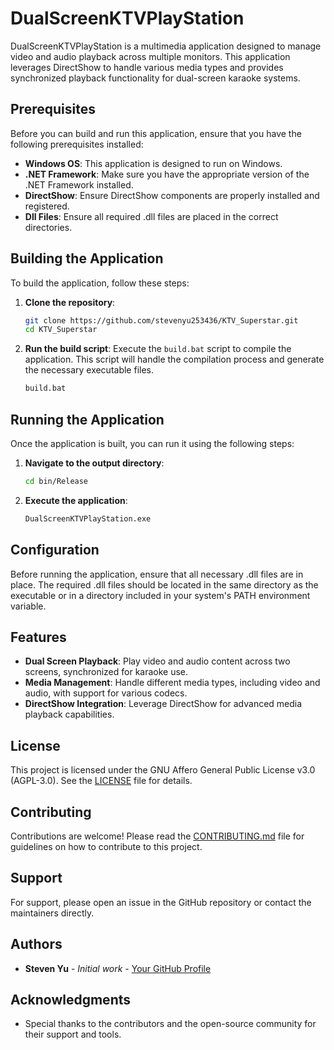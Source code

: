 # DualScreenKTVPlayStation

DualScreenKTVPlayStation is a multimedia application designed to manage video and audio playback across multiple monitors. This application leverages DirectShow to handle various media types and provides synchronized playback functionality for dual-screen karaoke systems.

## Prerequisites

Before you can build and run this application, ensure that you have the following prerequisites installed:

- **Windows OS**: This application is designed to run on Windows.
- **.NET Framework**: Make sure you have the appropriate version of the .NET Framework installed.
- **DirectShow**: Ensure DirectShow components are properly installed and registered.
- **Dll Files**: Ensure all required .dll files are placed in the correct directories.

## Building the Application

To build the application, follow these steps:

1. **Clone the repository**: 
    ```sh
    git clone https://github.com/stevenyu253436/KTV_Superstar.git
    cd KTV_Superstar
    ```

2. **Run the build script**:
    Execute the `build.bat` script to compile the application. This script will handle the compilation process and generate the necessary executable files.
    ```sh
    build.bat
    ```

## Running the Application

Once the application is built, you can run it using the following steps:

1. **Navigate to the output directory**:
    ```sh
    cd bin/Release
    ```

2. **Execute the application**:
    ```sh
    DualScreenKTVPlayStation.exe
    ```

## Configuration

Before running the application, ensure that all necessary .dll files are in place. The required .dll files should be located in the same directory as the executable or in a directory included in your system's PATH environment variable.

## Features

- **Dual Screen Playback**: Play video and audio content across two screens, synchronized for karaoke use.
- **Media Management**: Handle different media types, including video and audio, with support for various codecs.
- **DirectShow Integration**: Leverage DirectShow for advanced media playback capabilities.

## License

This project is licensed under the GNU Affero General Public License v3.0 (AGPL-3.0). See the [LICENSE](LICENSE) file for details.

## Contributing

Contributions are welcome! Please read the [CONTRIBUTING.md](CONTRIBUTING.md) file for guidelines on how to contribute to this project.

## Support

For support, please open an issue in the GitHub repository or contact the maintainers directly.

## Authors

- **Steven Yu** - *Initial work* - [Your GitHub Profile](https://github.com/stevenyu253436)

## Acknowledgments

- Special thanks to the contributors and the open-source community for their support and tools.

